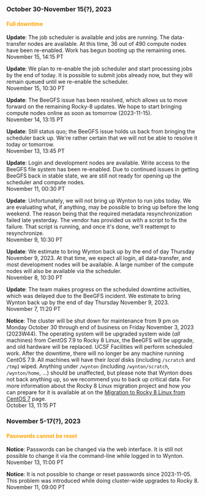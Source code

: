 ### October 30-November 15(?), 2023

#### <span style="color: orange;">Full downtime</span>

**Update**: The job scheduler is available and jobs are running.  The
data-transfer nodes are available. At this time, 36 out of 490 compute
nodes have been re-enabled.  Work has begun booting up the remaining
ones.
<br><span class="timestamp">November 15, 14:15 PT</span>

**Update**: We plan to re-enable the job scheduler and start
processing jobs by the end of today. It is possible to submit jobs
already now, but they will remain queued until we re-enable the
scheduler.
<br><span class="timestamp">November 15, 10:30 PT</span>

**Update**: The BeeGFS issue has been resolved, which allows us to
move forward on the remaining Rocky-8 updates. We hope to start
bringing compute nodes online as soon as tomorrow (2023-11-15).
<br><span class="timestamp">November 14, 13:15 PT</span>

**Update**: Still status quo; the BeeGFS issue holds us back from
bringing the scheduler back up.  We're rather certain that we will not
be able to resolve it today or tomorrow.
<br><span class="timestamp">November 13, 13:45 PT</span>

**Update**: Login and development nodes are available. Write access to
the BeeGFS file system has been re-enabled. Due to continued issues in
getting BeeGFS back in stable state, we are still not ready for
opening up the scheduler and compute nodes. 
<br><span class="timestamp">November 11, 00:30 PT</span>

**Update**: Unfortunately, we will not bring up Wynton to run jobs
today. We are evaluating what, if anything, may be possible to bring
up before the long weekend. The reason being that the required
metadata resynchronization failed late yesterday. The vendor has
provided us with a script to fix the failure. That script is running,
and once it's done, we'll reattempt to resynchronize.
<br><span class="timestamp">November 9, 10:30 PT</span>

**Update**: We estimate to bring Wynton back up by the end of day
Thursday November 9, 2023. At that time, we expect all login, all
data-transfer, and most development nodes will be available. A large
number of the compute nodes will also be available via the scheduler.
<br><span class="timestamp">November 8, 10:30 PT</span>

**Update**: The team makes progress on the scheduled downtime
activities, which was delayed due to the BeeGFS incident. We estimate
to bring Wynton back up by the end of day Thursday November 9, 2023.
<br><span class="timestamp">November 7, 11:20 PT</span>

**Notice**: The cluster will be shut down for maintenance from 9 pm on
Monday October 30 through end of business on Friday November 3, 2023
(2023W44).  The operating system will be upgraded system wide (_all_
machines) from CentOS 7.9 to Rocky 8 Linux, the BeeGFS will be
upgrade, and old hardware will be replaced. UCSF Facilities will
perform scheduled work.  After the downtime, there will no longer be
any machine running CentOS 7.9.  All machines will have their _local_
disks (including `/scratch` and `/tmp`) wiped. Anything under
`/wynton` (including `/wynton/scratch`, `/wynton/home`, ...) should be
unaffected, but please note that Wynton does not back anything up, so
we recommend you to back up critical data. For more information about
the Rocky 8 Linux migration project and how you can prepare for it is
available at on the [Migration to Rocky 8 Linux from CentOS
7](/hpc/software/rocky-8-linux.html) page.
<br><span class="timestamp">October 13, 11:15 PT</span>

<!--
start: 2023-10-30T09:00:00
stop: 2023-11-08T17:00:00
length: 
severity: under-maintenance
affected: jobs, beegfs, compute, *
reason: scheduled
 -->



### November 5-17(?), 2023

#### <span style="color: orange;">Passwords cannot be reset</span>

**Notice**: Passwords can be changed via the web interface. It is
still not possible to change it via the command-line while logged in
to Wynton.
<br><span class="timestamp">November 13, 11:00 PT</span>

**Notice**: It is not possible to change or reset passwords since
2023-11-05. This problem was introduced while doing cluster-wide
upgrades to Rocky 8.
<br><span class="timestamp">November 11, 09:00 PT</span>
